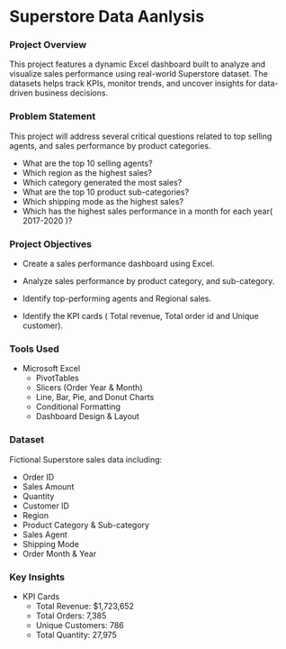 # Superstore Data Aanlysis
### Project Overview
This project features a dynamic Excel dashboard built to analyze and visualize sales performance using real-world Superstore dataset. The datasets helps track KPIs, monitor trends, and uncover insights for data-driven business decisions.
### Problem Statement
This project will address several critical questions related to top selling agents, and sales performance by product categories.
* What are the top 10 selling agents?
* Which region as the highest sales?
* Which category generated the most sales?
* What are the top 10 product sub-categories?
* Which shipping mode as the highest sales?
* Which has the highest sales performance in a month for each year( 2017-2020 )?
### Project Objectives
* Create a sales performance dashboard using Excel.

* Analyze sales performance by product category, and sub-category.

* Identify top-performing agents and Regional sales.

* Identify the KPI cards ( Total revenue, Total order id and Unique customer).
### Tools Used
* Microsoft Excel
  * PivotTables
  * Slicers (Order Year & Month)
  * Line, Bar, Pie, and Donut Charts
  * Conditional Formatting
  * Dashboard Design & Layout
### Dataset
Fictional Superstore sales data including:
* Order ID
* Sales Amount
* Quantity
* Customer ID
* Region
* Product Category & Sub-category
* Sales Agent
* Shipping Mode
* Order Month & Year
### Key Insights
* KPI Cards
  * Total Revenue: $1,723,652
  * Total Orders: 7,385
  * Unique Customers: 786
  * Total Quantity: 27,975
  


  
